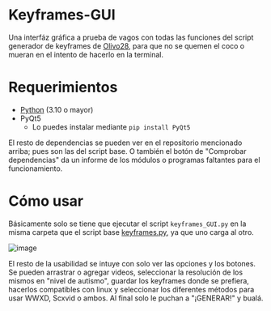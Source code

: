 # Keyframes-GUI
Una interfáz gráfica a prueba de vagos con todas las funciones del script generador de keyframes de [Olivo28](https://github.com/olivo28/Keyframes), para que no se quemen el coco o mueran en el intento de hacerlo en la terminal.

# Requerimientos
* [Python](https://www.Python.org/downloads) (3.10 o mayor)
* PyQt5
  - Lo puedes instalar mediante `pip install PyQt5`
 
El resto de dependencias se pueden ver en el repositorio mencionado arriba; pues son las del script base. O también el botón de "Comprobar dependencias" da un informe de los módulos o programas faltantes para el funcionamiento.

 # Cómo usar
Básicamente solo se tiene que ejecutar el script `keyframes_GUI.py` en la misma carpeta que el script base [keyframes.py](https://github.com/olivo28/Keyframes/blob/main/keyframes.py), ya que uno carga al otro. 

![image](https://github.com/RcUchiha/Keyframes-GUI/assets/16442041/991357bc-8467-4698-9f5a-8e3e8292d30a)

El resto de la usabilidad se intuye con solo ver las opciones y los botones. Se pueden arrastrar o agregar videos, seleccionar la resolución de los mismos en "nivel de autismo", guardar los keyframes donde se prefiera, hacerlos compatibles con linux y seleccionar los diferentes métodos para usar WWXD, Scxvid o ambos. Al final solo le puchan a "¡GENERAR!" y bualá. 

